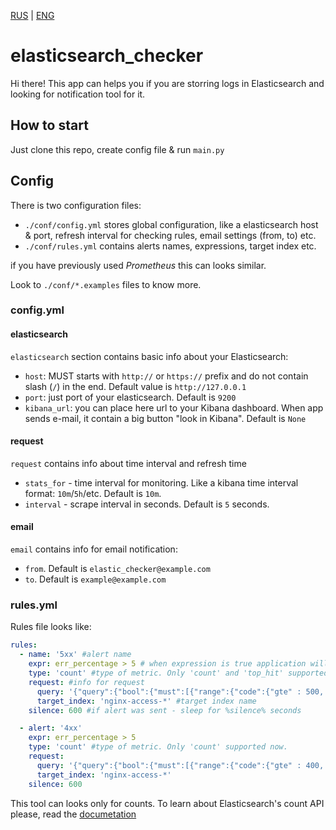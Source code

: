 [RUS](https://github.com/Faust13/elasticsearch_checker/blob/master/README.md) | [ENG](https://github.com/faust13/elasticsearch_checker/blob/master/README-EN.md)
# elasticsearch_checker

Hi there! This app can helps you if you are storring logs in Elasticsearch and looking for notification tool for it.

## How to start

Just clone this repo, create config file & run `main.py`

## Config

There is two configuration files:
- `./conf/config.yml` stores global configuration, like a elasticsearch host & port, refresh interval for checking rules, email settings (from, to) etc.
- `./conf/rules.yml` contains alerts names, expressions, target index etc.

if you have previously used *Prometheus* this can looks similar.

Look to `./conf/*.examples` files to know more.

### config.yml

#### elasticsearch
`elasticsearch` section contains basic info about your Elasticsearch:
- `host`: MUST starts with `http://` or `https://` prefix and do not contain slash (`/`) in the end. Default value is `http://127.0.0.1`
- `port`: just port of your elasticsearch. Default is `9200`
- `kibana_url`: you can place here url to your Kibana dashboard. When app sends e-mail, it contain a big button "look in Kibana". Default is `None`

#### request
`request` contains info about time interval and refresh time
- `stats_for` - time interval for monitoring. Like a kibana time interval format: `10m`/`5h`/etc. Default is `10m`.
- `interval` - scrape interval in seconds. Default is `5` seconds.


#### email
`email` contains info for email notification:
- `from`. Default is `elastic_checker@example.com`
- `to`. Default is `example@example.com`

### rules.yml

Rules file looks like:

```yaml
rules:
  - name: '5xx' #alert name
    expr: err_percentage > 5 # when expression is true application will send alert.
    type: 'count' #type of metric. Only 'count' and 'top_hit' supported now.
    request: #info for request
      query: '{"query":{"bool":{"must":[{"range":{"code":{"gte" : 500, "lte" : 599}}},{"range":{"@timestamp":{"gt": "now-"+time}}}]}}}' #query for search
      target_index: 'nginx-access-*' #target index name
    silence: 600 #if alert was sent - sleep for %silence% seconds

  - alert: '4xx'
    expr: err_percentage > 5
    type: 'count' #type of metric. Only 'count' supported now.
    request:
      query: '{"query":{"bool":{"must":[{"range":{"code":{"gte" : 400, "lte" : 499}}},{"range":{"@timestamp":{"gt": "now-"+time}}}]}}}'
      target_index: 'nginx-access-*'
    silence: 600 
```
This tool can looks only for counts. To learn about Elasticsearch's count API please, read the [documetation](https://www.elastic.co/guide/en/elasticsearch/reference/current/search-count.html)
